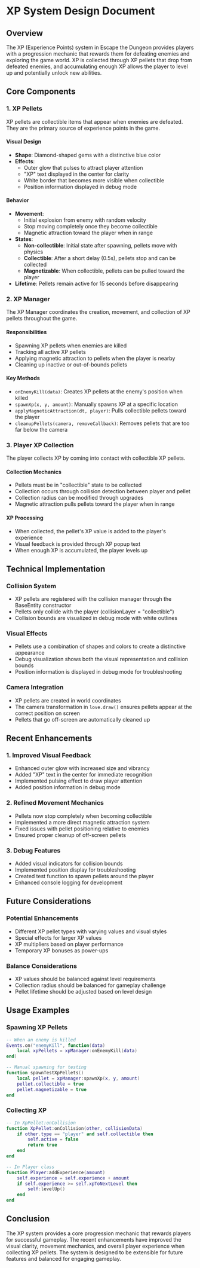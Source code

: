 # XP System Design Document

## Overview

The XP (Experience Points) system in Escape the Dungeon provides players with a progression mechanic that rewards them for defeating enemies and exploring the game world. XP is collected through XP pellets that drop from defeated enemies, and accumulating enough XP allows the player to level up and potentially unlock new abilities.

## Core Components

### 1. XP Pellets

XP pellets are collectible items that appear when enemies are defeated. They are the primary source of experience points in the game.

#### Visual Design
- **Shape**: Diamond-shaped gems with a distinctive blue color
- **Effects**:
  - Outer glow that pulses to attract player attention
  - "XP" text displayed in the center for clarity
  - White border that becomes more visible when collectible
  - Position information displayed in debug mode

#### Behavior
- **Movement**:
  - Initial explosion from enemy with random velocity
  - Stop moving completely once they become collectible
  - Magnetic attraction toward the player when in range
- **States**:
  - **Non-collectible**: Initial state after spawning, pellets move with physics
  - **Collectible**: After a short delay (0.5s), pellets stop and can be collected
  - **Magnetizable**: When collectible, pellets can be pulled toward the player
- **Lifetime**: Pellets remain active for 15 seconds before disappearing

### 2. XP Manager

The XP Manager coordinates the creation, movement, and collection of XP pellets throughout the game.

#### Responsibilities
- Spawning XP pellets when enemies are killed
- Tracking all active XP pellets
- Applying magnetic attraction to pellets when the player is nearby
- Cleaning up inactive or out-of-bounds pellets

#### Key Methods
- `onEnemyKill(data)`: Creates XP pellets at the enemy's position when killed
- `spawnXp(x, y, amount)`: Manually spawns XP at a specific location
- `applyMagneticAttraction(dt, player)`: Pulls collectible pellets toward the player
- `cleanupPellets(camera, removeCallback)`: Removes pellets that are too far below the camera

### 3. Player XP Collection

The player collects XP by coming into contact with collectible XP pellets.

#### Collection Mechanics
- Pellets must be in "collectible" state to be collected
- Collection occurs through collision detection between player and pellet
- Collection radius can be modified through upgrades
- Magnetic attraction pulls pellets toward the player when in range

#### XP Processing
- When collected, the pellet's XP value is added to the player's experience
- Visual feedback is provided through XP popup text
- When enough XP is accumulated, the player levels up

## Technical Implementation

### Collision System
- XP pellets are registered with the collision manager through the BaseEntity constructor
- Pellets only collide with the player (collisionLayer = "collectible")
- Collision bounds are visualized in debug mode with white outlines

### Visual Effects
- Pellets use a combination of shapes and colors to create a distinctive appearance
- Debug visualization shows both the visual representation and collision bounds
- Position information is displayed in debug mode for troubleshooting

### Camera Integration
- XP pellets are created in world coordinates
- The camera transformation in `love.draw()` ensures pellets appear at the correct position on screen
- Pellets that go off-screen are automatically cleaned up

## Recent Enhancements

### 1. Improved Visual Feedback
- Enhanced outer glow with increased size and vibrancy
- Added "XP" text in the center for immediate recognition
- Implemented pulsing effect to draw player attention
- Added position information in debug mode

### 2. Refined Movement Mechanics
- Pellets now stop completely when becoming collectible
- Implemented a more direct magnetic attraction system
- Fixed issues with pellet positioning relative to enemies
- Ensured proper cleanup of off-screen pellets

### 3. Debug Features
- Added visual indicators for collision bounds
- Implemented position display for troubleshooting
- Created test function to spawn pellets around the player
- Enhanced console logging for development

## Future Considerations

### Potential Enhancements
- Different XP pellet types with varying values and visual styles
- Special effects for larger XP values
- XP multipliers based on player performance
- Temporary XP bonuses as power-ups

### Balance Considerations
- XP values should be balanced against level requirements
- Collection radius should be balanced for gameplay challenge
- Pellet lifetime should be adjusted based on level design

## Usage Examples

### Spawning XP Pellets
```lua
-- When an enemy is killed
Events.on("enemyKill", function(data)
    local xpPellets = xpManager:onEnemyKill(data)
end)

-- Manual spawning for testing
function spawnTestXpPellets()
    local pellet = xpManager:spawnXp(x, y, amount)
    pellet.collectible = true
    pellet.magnetizable = true
end
```

### Collecting XP
```lua
-- In XpPellet:onCollision
function XpPellet:onCollision(other, collisionData)
    if other.type == "player" and self.collectible then
        self.active = false
        return true
    end
end

-- In Player class
function Player:addExperience(amount)
    self.experience = self.experience + amount
    if self.experience >= self.xpToNextLevel then
        self:levelUp()
    end
end
```

## Conclusion

The XP system provides a core progression mechanic that rewards players for successful gameplay. The recent enhancements have improved the visual clarity, movement mechanics, and overall player experience when collecting XP pellets. The system is designed to be extensible for future features and balanced for engaging gameplay. 